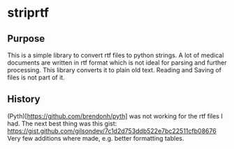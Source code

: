 # striprtf

## Purpose
This is a simple library to convert rtf files to python strings. A lot of
medical documents are written in rtf format which is not ideal for parsing
and further processing. This library converts it to plain old text. Reading
and Saving of files is not part of it.

## History
(Pyth)[https://github.com/brendonh/pyth] was not working for the rtf files I
had. The next best thing was this gist:
https://gist.github.com/gilsondev/7c1d2d753ddb522e7bc22511cfb08676
Very few additions where made, e.g. better formatting tables.